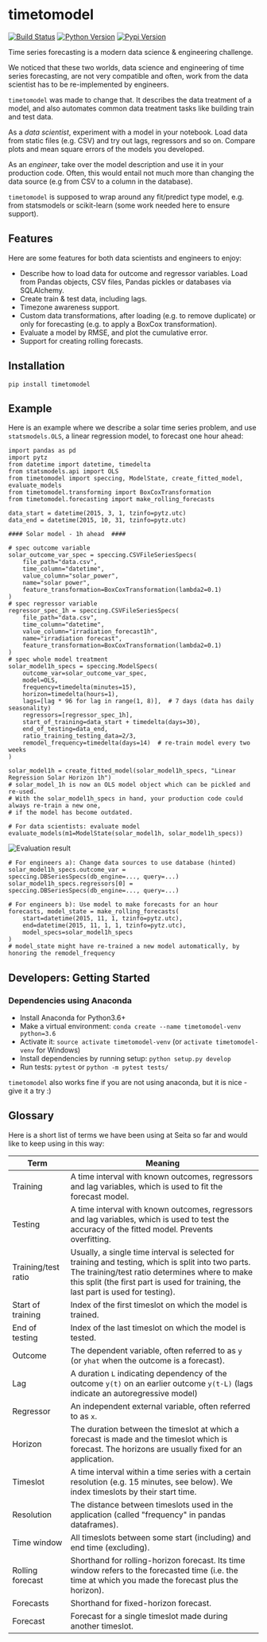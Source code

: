 # timetomodel

[![Build Status](https://travis-ci.com/SeitaBV/timetomodel.svg?branch=master)](https://travis-ci.com/SeitaBV/timetomodel)
[![Python Version](https://img.shields.io/pypi/pyversions/timetomodel.svg)](https://pypi.python.org/pypi/timetomodel)
[![Pypi Version](https://img.shields.io/pypi/v/timetomodel.svg)](https://pypi.python.org/pypi/timetomodel)

Time series forecasting is a modern data science & engineering challenge.

We noticed that these two worlds, data science and engineering of time series forecasting, are not very compatible and often, work from the data scientist has to be re-implemented by engineers. 

`timetomodel` was made to change that. It describes the data treatment of a model, and also automates common data treatment tasks like building train and test data.

As a *data scientist*, experiment with a model in your notebook. Load data from static files (e.g. CSV) and try out lags, regressors and so on. Compare plots and mean square errors of the models you developed.

As an *engineer*, take over the model description and use it in your production code. Often, this would entail not much more than changing the data source (e.g from CSV to a column in the database).

`timetomodel` is supposed to wrap around any fit/predict type model, e.g. from statsmodels or scikit-learn (some work needed here to ensure support).


## Features

Here are some features for both data scientists and engineers to enjoy:

* Describe how to load data for outcome and regressor variables. Load from Pandas objects, CSV files, Pandas pickles or databases via SQLAlchemy.
* Create train & test data, including lags.
* Timezone awareness support.
* Custom data transformations, after loading (e.g. to remove duplicate) or only for forecasting (e.g. to apply a BoxCox transformation).
* Evaluate a model by RMSE, and plot the cumulative error.
* Support for creating rolling forecasts.


## Installation

``pip install timetomodel``

## Example

Here is an example where we describe a solar time series problem, and use ``statsmodels.OLS``, a linear regression model, to forecast one hour ahead:

    import pandas as pd
    import pytz
    from datetime import datetime, timedelta
    from statsmodels.api import OLS
    from timetomodel import speccing, ModelState, create_fitted_model, evaluate_models
    from timetomodel.transforming import BoxCoxTransformation
    from timetomodel.forecasting import make_rolling_forecasts

    data_start = datetime(2015, 3, 1, tzinfo=pytz.utc)
    data_end = datetime(2015, 10, 31, tzinfo=pytz.utc)
    
    #### Solar model - 1h ahead  ####

    # spec outcome variable
    solar_outcome_var_spec = speccing.CSVFileSeriesSpecs(
        file_path="data.csv",
        time_column="datetime",
        value_column="solar_power",
        name="solar power",
        feature_transformation=BoxCoxTransformation(lambda2=0.1)
    )
    # spec regressor variable
    regressor_spec_1h = speccing.CSVFileSeriesSpecs(
        file_path="data.csv",
        time_column="datetime",
        value_column="irradiation_forecast1h",
        name="irradiation forecast",
        feature_transformation=BoxCoxTransformation(lambda2=0.1)
    )
    # spec whole model treatment
    solar_model1h_specs = speccing.ModelSpecs(
        outcome_var=solar_outcome_var_spec,
        model=OLS,
        frequency=timedelta(minutes=15),
        horizon=timedelta(hours=1),
        lags=[lag * 96 for lag in range(1, 8)],  # 7 days (data has daily seasonality)
        regressors=[regressor_spec_1h],
        start_of_training=data_start + timedelta(days=30),
        end_of_testing=data_end,
        ratio_training_testing_data=2/3,
        remodel_frequency=timedelta(days=14)  # re-train model every two weeks
    )

    solar_model1h = create_fitted_model(solar_model1h_specs, "Linear Regression Solar Horizon 1h")
    # solar_model_1h is now an OLS model object which can be pickled and re-used.
    # With the solar_model1h_specs in hand, your production code could always re-train a new one,
    # if the model has become outdated. 
    
    # For data scientists: evaluate model
    evaluate_models(m1=ModelState(solar_model1h, solar_model1h_specs))

![Evaluation result](img/solar-forecast-evaluation.png)
    
    # For engineers a): Change data sources to use database (hinted)
    solar_model1h_specs.outcome_var = speccing.DBSeriesSpecs(db_engine=..., query=...)
    solar_model1h_specs.regressors[0] = speccing.DBSeriesSpecs(db_engine=..., query=...)
    
    # For engineers b): Use model to make forecasts for an hour
    forecasts, model_state = make_rolling_forecasts(
        start=datetime(2015, 11, 1, tzinfo=pytz.utc),
        end=datetime(2015, 11, 1, 1, tzinfo=pytz.utc),
        model_specs=solar_model1h_specs
    )
    # model_state might have re-trained a new model automatically, by honoring the remodel_frequency

## Developers: Getting Started

### Dependencies using Anaconda

* Install Anaconda for Python3.6+
* Make a virtual environment: `conda create --name timetomodel-venv python=3.6`
* Activate it: `source activate timetomodel-venv` (or `activate timetomodel-venv` for Windows)
* Install dependencies by running setup: `python setup.py develop`
* Run tests: `pytest` or `python -m pytest tests/`

`timetomodel` also works fine if you are not using anaconda, but it is nice - give it a try :)


## Glossary

Here is a short list of terms we have been using at Seita so far and would like to keep using in this way:

Term                | Meaning
---                 | ---
Training            | A time interval with known outcomes, regressors and lag variables, which is used to fit the forecast model.
Testing             | A time interval with known outcomes, regressors and lag variables, which is used to test the accuracy of the fitted model. Prevents overfitting.
Training/test ratio | Usually, a single time interval is selected for training and testing, which is split into two parts. The training/test ratio determines where to make this split (the first part is used for training, the last part is used for testing).
Start of training   | Index of the first timeslot on which the model is trained.
End of testing      | Index of the last timeslot on which the model is tested.
Outcome             | The dependent variable, often referred to as `y` (or `yhat` when the outcome is a forecast).
Lag                 | A duration `L` indicating dependency of the outcome `y(t)` on an earlier outcome `y(t-L)` (lags indicate an autoregressive model)
Regressor           | An independent external variable, often referred to as `x`.
Horizon				| The duration between the timeslot at which a forecast is made and the timeslot which is forecast. The horizons are usually fixed for an application. 
Timeslot			| A time interval within a time series with a certain resolution (e.g. 15 minutes, see below). We index timeslots by their start time.
Resolution			| The distance between timeslots used in the application (called "frequency" in pandas dataframes).
Time window			| All timeslots between some start (including) and end time (excluding).
Rolling forecast	| Shorthand for rolling-horizon forecast. Its time window refers to the forecasted time (i.e. the time at which you made the forecast plus the horizon). 
Forecasts			| Shorthand for fixed-horizon forecast.  
Forecast			| Forecast for a single timeslot made during another timeslot.

